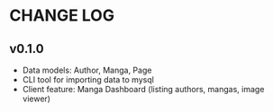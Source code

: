 # CHANGE LOG

## v0.1.0

* Data models: Author, Manga, Page
* CLI tool for importing data to mysql
* Client feature: Manga Dashboard (listing authors, mangas, image viewer)
